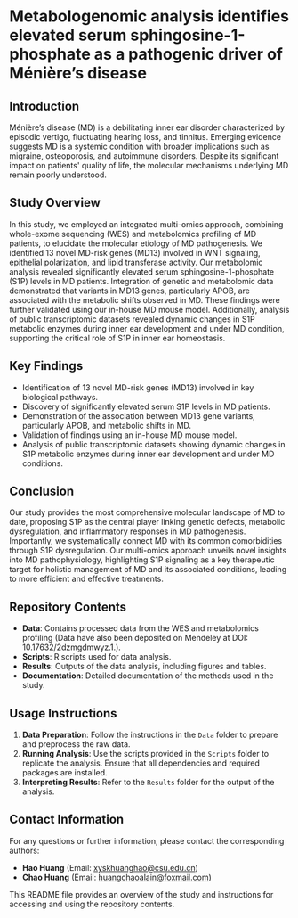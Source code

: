 # Metabologenomic analysis identifies elevated serum sphingosine-1-phosphate as a pathogenic driver of Ménière’s disease

## Introduction
Ménière’s disease (MD) is a debilitating inner ear disorder characterized by episodic vertigo, fluctuating hearing loss, and tinnitus. Emerging evidence suggests MD is a systemic condition with broader implications such as migraine, osteoporosis, and autoimmune disorders. Despite its significant impact on patients' quality of life, the molecular mechanisms underlying MD remain poorly understood.

## Study Overview
In this study, we employed an integrated multi-omics approach, combining whole-exome sequencing (WES) and metabolomics profiling of MD patients, to elucidate the molecular etiology of MD pathogenesis. We identified 13 novel MD-risk genes (MD13) involved in WNT signaling, epithelial polarization, and lipid transferase activity. Our metabolomic analysis revealed significantly elevated serum sphingosine-1-phosphate (S1P) levels in MD patients. Integration of genetic and metabolomic data demonstrated that variants in MD13 genes, particularly APOB, are associated with the metabolic shifts observed in MD. These findings were further validated using our in-house MD mouse model. Additionally, analysis of public transcriptomic datasets revealed dynamic changes in S1P metabolic enzymes during inner ear development and under MD condition, supporting the critical role of S1P in inner ear homeostasis.

## Key Findings
- Identification of 13 novel MD-risk genes (MD13) involved in key biological pathways.
- Discovery of significantly elevated serum S1P levels in MD patients.
- Demonstration of the association between MD13 gene variants, particularly APOB, and metabolic shifts in MD.
- Validation of findings using an in-house MD mouse model.
- Analysis of public transcriptomic datasets showing dynamic changes in S1P metabolic enzymes during inner ear development and under MD conditions.

## Conclusion
Our study provides the most comprehensive molecular landscape of MD to date, proposing S1P as the central player linking genetic defects, metabolic dysregulation, and inflammatory responses in MD pathogenesis. Importantly, we systematically connect MD with its common comorbidities through S1P dysregulation. Our multi-omics approach unveils novel insights into MD pathophysiology, highlighting S1P signaling as a key therapeutic target for holistic management of MD and its associated conditions, leading to more efficient and effective treatments.

## Repository Contents
- **Data**: Contains processed data from the WES and metabolomics profiling (Data have also been deposited on Mendeley at DOI: 10.17632/2dzmgdmwyz.1.).
- **Scripts**: R scripts used for data analysis.
- **Results**: Outputs of the data analysis, including figures and tables.
- **Documentation**: Detailed documentation of the methods used in the study.

## Usage Instructions
1. **Data Preparation**: Follow the instructions in the `Data` folder to prepare and preprocess the raw data.
2. **Running Analysis**: Use the scripts provided in the `Scripts` folder to replicate the analysis. Ensure that all dependencies and required packages are installed.
3. **Interpreting Results**: Refer to the `Results` folder for the output of the analysis.

## Contact Information
For any questions or further information, please contact the corresponding authors:
- **Hao Huang** (Email: xyskhuanghao@csu.edu.cn)
- **Chao Huang** (Email: huangchaoalain@foxmail.com)

This README file provides an overview of the study and instructions for accessing and using the repository contents.
